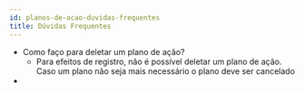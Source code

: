 ```yaml
---
id: planos-de-acao-duvidas-frequentes
title: Dúvidas Frequentes
---
```


- Como faço para deletar um plano de ação?
    - Para efeitos de registro, não é possível deletar um plano de ação. Caso um plano não seja mais necessário o plano deve ser cancelado
- 